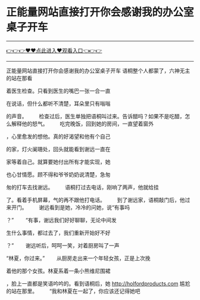 # 正能量网站直接打开你会感谢我的办公室桌子开车

<hr/><a href="https://github.com/sikiuc/genj/issues/1">👉👉👉♥♥点此进入♥观看入口👈👉👉</a><hr/>

正能量网站直接打开你会感谢我的办公室桌子开车
语桐整个人都蒙了，六神无主的站在那看

着医生检查。只看到医生的嘴巴一张一合一直

在说话，但什么都听不清楚，耳朵里只有嗡嗡

的声音。
　　检查过后，医生单独把语桐叫过来。告诉醋吗？如果不是吃醋，怎么解释他的怒气。
　　吃完晚饭，回到她的房间，一直望着窗外

，心里愈发的想他。真的好渴望和他有个自己

的家，灯火阑珊处，回头就能看到谢远一直在

家等着自己。就算要她付出所有才能实现，她

也心甘情愿。顾不得和爷爷奶奶说清楚，急匆

匆的打车去找谢远。
　　语桐打过去电话，刚响了两声，他就给挂

了。看着手机屏幕，气的再不跟他打电话。
　　到了谢远家，语桐敲门后，他过来开门。
　　谢远看到是她，冷冷的问她，说“有事吗

？”
　　“有事，谢远我们好好聊聊，无论中间发

生什么事情，都过去了，我们重新开始好不好

？”
　　谢远听后，呵呵一笑，对着厨房叫了一声

“林夏，你过来。”
　　从厨房走出来一个年轻女孩，正是上次挽

着他的那个女孩。林夏系着一条小熊维尼围裙

，脸上一直都是笑语吟吟的。看到语桐后，她
http://holfordproducts.com
尴尬的站在那里。
　　“我和林夏在一起了，你应该还记得她吧
